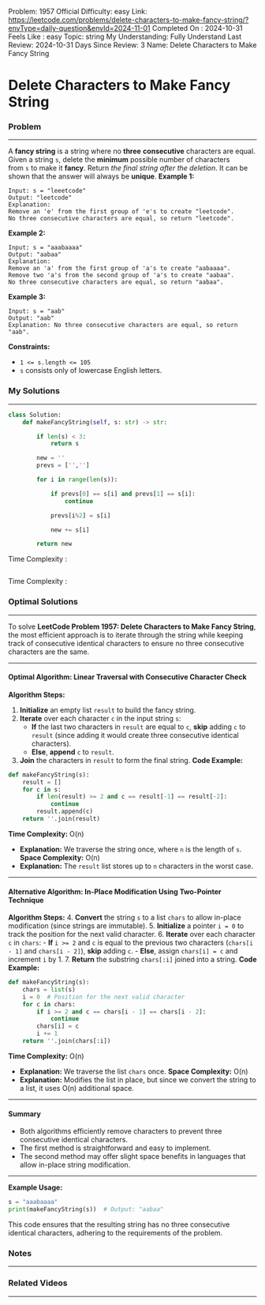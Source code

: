 Problem: 1957
Official Difficulty: easy
Link: https://leetcode.com/problems/delete-characters-to-make-fancy-string/?envType=daily-question&envId=2024-11-01
Completed On : 2024-10-31
Feels Like : easy
Topic: string
My Understanding: Fully Understand
Last Review: 2024-10-31
Days Since Review: 3
Name: Delete Characters to Make Fancy String

# Delete Characters to Make Fancy String
### Problem
___
A **fancy string** is a string where no **three** **consecutive** characters are equal.
Given a string `s`, delete the **minimum** possible number of characters from `s` to make it **fancy**.
Return *the final string after the deletion*. It can be shown that the answer will always be **unique**.
**Example 1:**
```plain text
Input: s = "leeetcode"
Output: "leetcode"
Explanation:
Remove an 'e' from the first group of 'e's to create "leetcode".
No three consecutive characters are equal, so return "leetcode".
```
**Example 2:**
```plain text
Input: s = "aaabaaaa"
Output: "aabaa"
Explanation:
Remove an 'a' from the first group of 'a's to create "aabaaaa".
Remove two 'a's from the second group of 'a's to create "aabaa".
No three consecutive characters are equal, so return "aabaa".

```
**Example 3:**
```plain text
Input: s = "aab"
Output: "aab"
Explanation: No three consecutive characters are equal, so return "aab".
```
**Constraints:**
- `1 <= s.length <= 105`
- `s` consists only of lowercase English letters.
### My Solutions
___
```python
class Solution:
    def makeFancyString(self, s: str) -> str:

        if len(s) < 3:
            return s

        new = ''
        prevs = ['','']

        for i in range(len(s)):

            if prevs[0] == s[i] and prevs[1] == s[i]:
                continue

            prevs[i%2] = s[i]

            new += s[i]

        return new
```

Time Complexity :
```python

```

Time Complexity : 
### Optimal Solutions
___
To solve **LeetCode Problem 1957: Delete Characters to Make Fancy String**, the most efficient approach is to iterate through the string while keeping track of consecutive identical characters to ensure no three consecutive characters are the same.
___
#### **Optimal Algorithm: Linear Traversal with Consecutive Character Check**
**Algorithm Steps:**
1. **Initialize** an empty list `result` to build the fancy string.
2. **Iterate** over each character `c` in the input string `s`:
	- **If** the last two characters in `result` are equal to `c`, **skip** adding `c` to `result` (since adding it would create three consecutive identical characters).
	- **Else**, **append** `c` to `result`.
3. **Join** the characters in `result` to form the final string.
**Code Example:**
```python
def makeFancyString(s):
    result = []
    for c in s:
        if len(result) >= 2 and c == result[-1] == result[-2]:
            continue
        result.append(c)
    return ''.join(result)

```
**Time Complexity:** O(n)
- **Explanation:** We traverse the string once, where `n` is the length of `s`.
**Space Complexity:** O(n)
- **Explanation:** The `result` list stores up to `n` characters in the worst case.
___
#### **Alternative Algorithm: In-Place Modification Using Two-Pointer Technique**
**Algorithm Steps:**
4. **Convert** the string `s` to a list `chars` to allow in-place modification (since strings are immutable).
5. **Initialize** a pointer `i = 0` to track the position for the next valid character.
6. **Iterate** over each character `c` in `chars`:
	- **If** `i >= 2` and `c` is equal to the previous two characters (`chars[i - 1]` and `chars[i - 2]`), **skip** adding `c`.
	- **Else**, assign `chars[i] = c` and increment `i` by 1.
7. **Return** the substring `chars[:i]` joined into a string.
**Code Example:**
```python
def makeFancyString(s):
    chars = list(s)
    i = 0  # Position for the next valid character
    for c in chars:
        if i >= 2 and c == chars[i - 1] == chars[i - 2]:
            continue
        chars[i] = c
        i += 1
    return ''.join(chars[:i])

```
**Time Complexity:** O(n)
- **Explanation:** We traverse the list `chars` once.
**Space Complexity:** O(n)
- **Explanation:** Modifies the list in place, but since we convert the string to a list, it uses O(n) additional space.
___
#### **Summary**
- Both algorithms efficiently remove characters to prevent three consecutive identical characters.
- The first method is straightforward and easy to implement.
- The second method may offer slight space benefits in languages that allow in-place string modification.
___
**Example Usage:**
```python
s = "aaabaaaa"
print(makeFancyString(s))  # Output: "aabaa"

```
This code ensures that the resulting string has no three consecutive identical characters, adhering to the requirements of the problem.
### Notes
___
 
### Related Videos 
___
[]()
